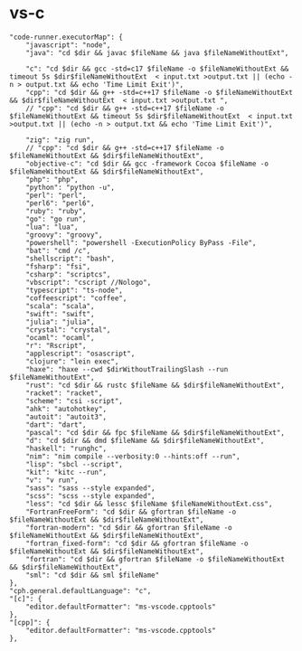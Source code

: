 # vs-c


	"code-runner.executorMap": {
		"javascript": "node",
		"java": "cd $dir && javac $fileName && java $fileNameWithoutExt",

		"c": "cd $dir && gcc -std=c17 $fileName -o $fileNameWithoutExt && timeout 5s $dir$fileNameWithoutExt  < input.txt >output.txt || (echo -n > output.txt && echo 'Time Limit Exit')",
		"cpp": "cd $dir && g++ -std=c++17 $fileName -o $fileNameWithoutExt && $dir$fileNameWithoutExt  < input.txt >output.txt ",
		// "cpp": "cd $dir && g++ -std=c++17 $fileName -o $fileNameWithoutExt && timeout 5s $dir$fileNameWithoutExt  < input.txt >output.txt || (echo -n > output.txt && echo 'Time Limit Exit')",

		"zig": "zig run",
		// "cpp": "cd $dir && g++ -std=c++17 $fileName -o $fileNameWithoutExt && $dir$fileNameWithoutExt",
		"objective-c": "cd $dir && gcc -framework Cocoa $fileName -o $fileNameWithoutExt && $dir$fileNameWithoutExt",
		"php": "php",
		"python": "python -u",
		"perl": "perl",
		"perl6": "perl6",
		"ruby": "ruby",
		"go": "go run",
		"lua": "lua",
		"groovy": "groovy",
		"powershell": "powershell -ExecutionPolicy ByPass -File",
		"bat": "cmd /c",
		"shellscript": "bash",
		"fsharp": "fsi",
		"csharp": "scriptcs",
		"vbscript": "cscript //Nologo",
		"typescript": "ts-node",
		"coffeescript": "coffee",
		"scala": "scala",
		"swift": "swift",
		"julia": "julia",
		"crystal": "crystal",
		"ocaml": "ocaml",
		"r": "Rscript",
		"applescript": "osascript",
		"clojure": "lein exec",
		"haxe": "haxe --cwd $dirWithoutTrailingSlash --run $fileNameWithoutExt",
		"rust": "cd $dir && rustc $fileName && $dir$fileNameWithoutExt",
		"racket": "racket",
		"scheme": "csi -script",
		"ahk": "autohotkey",
		"autoit": "autoit3",
		"dart": "dart",
		"pascal": "cd $dir && fpc $fileName && $dir$fileNameWithoutExt",
		"d": "cd $dir && dmd $fileName && $dir$fileNameWithoutExt",
		"haskell": "runghc",
		"nim": "nim compile --verbosity:0 --hints:off --run",
		"lisp": "sbcl --script",
		"kit": "kitc --run",
		"v": "v run",
		"sass": "sass --style expanded",
		"scss": "scss --style expanded",
		"less": "cd $dir && lessc $fileName $fileNameWithoutExt.css",
		"FortranFreeForm": "cd $dir && gfortran $fileName -o $fileNameWithoutExt && $dir$fileNameWithoutExt",
		"fortran-modern": "cd $dir && gfortran $fileName -o $fileNameWithoutExt && $dir$fileNameWithoutExt",
		"fortran_fixed-form": "cd $dir && gfortran $fileName -o $fileNameWithoutExt && $dir$fileNameWithoutExt",
		"fortran": "cd $dir && gfortran $fileName -o $fileNameWithoutExt && $dir$fileNameWithoutExt",
		"sml": "cd $dir && sml $fileName"
	},
	"cph.general.defaultLanguage": "c",
	"[c]": {
		"editor.defaultFormatter": "ms-vscode.cpptools"
	},
	"[cpp]": {
		"editor.defaultFormatter": "ms-vscode.cpptools"
	},
